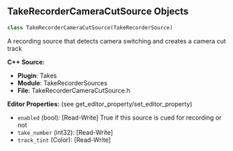 ## TakeRecorderCameraCutSource Objects

```python
class TakeRecorderCameraCutSource(TakeRecorderSource)
```

A recording source that detects camera switching and creates a camera cut track

**C++ Source:**

- **Plugin**: Takes
- **Module**: TakeRecorderSources
- **File**: TakeRecorderCameraCutSource.h

**Editor Properties:** (see get_editor_property/set_editor_property)

- ``enabled`` (bool):  [Read-Write] True if this source is cued for recording or not
- ``take_number`` (int32):  [Read-Write]
- ``track_tint`` (Color):  [Read-Write]

<a id="unreal.TakeRecorderLevelSequenceSource"></a>